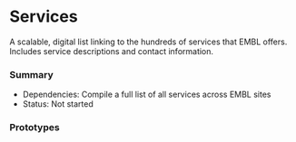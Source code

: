 # Services

A scalable, digital list linking to the hundreds of services that EMBL offers. Includes service descriptions and contact information.

### Summary

- Dependencies: Compile a full list of all services across EMBL sites
- Status: Not started

### Prototypes
